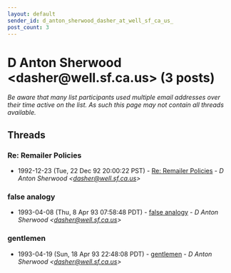 ```yaml
---
layout: default
sender_id: d_anton_sherwood_dasher_at_well_sf_ca_us_
post_count: 3
---
```


# D Anton Sherwood <dasher<span>@</span>well.sf.ca.us> (3 posts)

_Be aware that many list participants used multiple email addresses over their time active on the list. As such this page may not contain all threads available._

## Threads

### Re: Remailer Policies
+ 1992-12-23 (Tue, 22 Dec 92 20:00:22 PST) - [Re: Remailer Policies](/archive/1992/12/60c481654396ef7cde1005b483e1bba2e5d28885ad870922e4d9786c5cc067d3) - _D Anton Sherwood \<dasher@well.sf.ca.us\>_

### false analogy
+ 1993-04-08 (Thu, 8 Apr 93 07:58:48 PDT) - [false analogy](/archive/1993/04/00977a9173caebdfd81d96f1977c08022592fa84878ee105ca0a6b7558c6d1ea) - _D Anton Sherwood \<dasher@well.sf.ca.us\>_

### gentlemen
+ 1993-04-19 (Sun, 18 Apr 93 22:48:08 PDT) - [gentlemen](/archive/1993/04/b404459acc95ece2369fbc233f4963a5cd35f24381cf0f428cdb0bf1c9b37f3b) - _D Anton Sherwood \<dasher@well.sf.ca.us\>_


